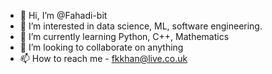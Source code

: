 - 👋 Hi, I’m @Fahadi-bit
- 👀 I’m interested in data science, ML, software engineering.
- 🌱 I’m currently learning Python, C++, Mathematics
- 💞️ I’m looking to collaborate on anything
- 📫 How to reach me - fkkhan@live.co.uk

<!---
Fahadi-bit/Fahadi-bit is a ✨ special ✨ repository because its `README.md` (this file) appears on your GitHub profile.
You can click the Preview link to take a look at your changes.
--->
